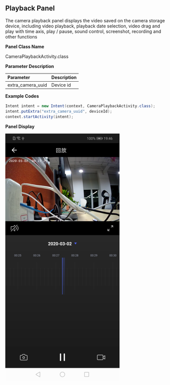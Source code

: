 ## Playback Panel

The camera playback panel displays the video saved on the camera storage device, including video playback, playback date selection, video drag and play with time axis, play / pause, sound control, screenshot, recording and other functions

**Panel Class Name**

CameraPlaybackActivity.class

**Parameter Description**

| Parameter | Description |
| :------ | :------ |
| extra_camera_uuid | Device id |

**Example Codes**

```java
Intent intent = new Intent(context, CameraPlaybackActivity.class);
intent.putExtra("extra_camera_uuid", deviceId);
context.startActivity(intent);
```

**Panel Display**

![回放面板](./images/camera_panel_playback.png)